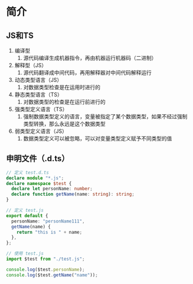 # 简介

## JS和TS
1. 编译型
   1. 源代码编译⽣成机器指令，再由机器运⾏机器码（⼆进制）
1. 解释型（JS）
   1. 源代码翻译成中间代码，再⽤解释器对中间代码解释运⾏
1. 动态类型语⾔（JS）
   1. 对数据类型检查是在运⽤时进⾏的
1. 静态类型语⾔（TS）
   1. 对数据类型的检查是在运⾏前进⾏的
1. 强类型定义语⾔（TS）
   1. 强制数据类型定义的语⾔，变量被指定了某个数据类型，如果不经过强制类型转换，那么永远是这个数据类型
1. 弱类型定义语⾔（JS）
   1. 数据类型定义可以被忽略，可以对变量类型定义赋予不同类型的值

## 申明文件（.d.ts）
```ts {1,8,16}
// 定义 test.d.ts
declare module "*.js";
declare namespace $test {
  declare let personName: number;
  declare function getName(name: string): string;
}

// 定义 test.js
export default {
  personName: "personName111",
  getName(name) {
    return "this is " + name;
  },
};

// 使用 test.js
import $test from "./test.js";

console.log($test.personName);
console.log($test.getName("name"));
```
